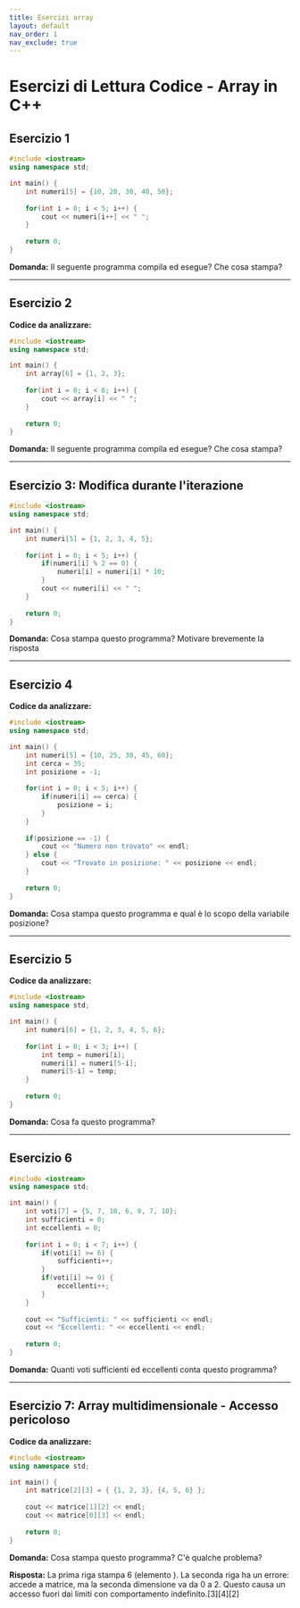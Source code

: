 ```yaml
---
title: Esercizi array
layout: default
nav_order: 1
nav_exclude: true
---
```


# Esercizi di Lettura Codice - Array in C++

## **Esercizio 1**

```cpp
#include <iostream>
using namespace std;

int main() {
    int numeri[5] = {10, 20, 30, 40, 50};
    
    for(int i = 0; i < 5; i++) {
        cout << numeri[i++] << " ";
    }
    
    return 0;
}
```

**Domanda:** Il seguente programma compila ed esegue? Che cosa stampa?

***

## **Esercizio 2**

**Codice da analizzare:**

```cpp
#include <iostream>
using namespace std;

int main() {
    int array[6] = {1, 2, 3};
    
    for(int i = 0; i < 6; i++) {
        cout << array[i] << " ";
    }
    
    return 0;
}
```

**Domanda:** Il seguente programma compila ed esegue? Che cosa stampa?


***

## **Esercizio 3: Modifica durante l'iterazione**

```cpp
#include <iostream>
using namespace std;

int main() {
    int numeri[5] = {1, 2, 3, 4, 5};
    
    for(int i = 0; i < 5; i++) {
        if(numeri[i] % 2 == 0) {
            numeri[i] = numeri[i] * 10;
        }
        cout << numeri[i] << " ";
    }
    
    return 0;
}
```

**Domanda:** Cosa stampa questo programma? Motivare brevemente la risposta
***

## **Esercizio 4**

**Codice da analizzare:**

```cpp
#include <iostream>
using namespace std;

int main() {
    int numeri[5] = {10, 25, 30, 45, 60};
    int cerca = 35;
    int posizione = -1;
    
    for(int i = 0; i < 5; i++) {
        if(numeri[i] == cerca) {
            posizione = i;
        }
    }
    
    if(posizione == -1) {
        cout << "Numero non trovato" << endl;
    } else {
        cout << "Trovato in posizione: " << posizione << endl;
    }
    
    return 0;
}
```

**Domanda:** Cosa stampa questo programma e qual è lo scopo della variabile posizione?

***

## **Esercizio 5**

**Codice da analizzare:**

```cpp
#include <iostream>
using namespace std;

int main() {
    int numeri[6] = {1, 2, 3, 4, 5, 6};
    
    for(int i = 0; i < 3; i++) {
        int temp = numeri[i];
        numeri[i] = numeri[5-i];
        numeri[5-i] = temp;
    }
    
    return 0;
}
```

**Domanda:** Cosa fa questo programma?

***

## **Esercizio 6**


```cpp
#include <iostream>
using namespace std;

int main() {
    int voti[7] = {5, 7, 10, 6, 9, 7, 10};
    int sufficienti = 0;
    int eccellenti = 0;
    
    for(int i = 0; i < 7; i++) {
        if(voti[i] >= 6) {
            sufficienti++;
        }
        if(voti[i] >= 9) {
            eccellenti++;
        }
    }
    
    cout << "Sufficienti: " << sufficienti << endl;
    cout << "Eccellenti: " << eccellenti << endl;
    
    return 0;
}
```

**Domanda:** Quanti voti sufficienti ed eccellenti conta questo programma?

***

## **Esercizio 7: Array multidimensionale - Accesso pericoloso**

**Codice da analizzare:**

```cpp
#include <iostream>
using namespace std;

int main() {
    int matrice[2][3] = { {1, 2, 3}, {4, 5, 6} };
    
    cout << matrice[1][2] << endl;
    cout << matrice[0][3] << endl;
    
    return 0;
}
```

**Domanda:** Cosa stampa questo programma? C'è qualche problema?

**Risposta:** La prima riga stampa 6 (elemento ). La seconda riga ha un errore: accede a matrice, ma la seconda dimensione va da 0 a 2. Questo causa un accesso fuori dai limiti con comportamento indefinito.[3][4][2]